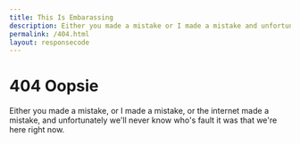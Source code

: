 ```yaml
---
title: This Is Embarassing
description: Either you made a mistake or I made a mistake and unfortunately we'll never know who's fault it was.
permalink: /404.html
layout: responsecode
---
```

# 404 Oopsie
Either you made a mistake, or I made a mistake, or the internet made a mistake, and unfortunately we'll never know who's fault it was that we're here right now.
